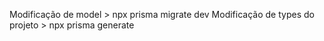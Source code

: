 Modificação de model > npx prisma migrate dev 
Modificação de types do projeto > npx prisma generate

